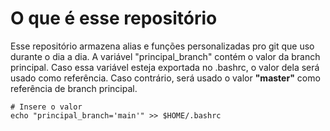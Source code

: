 # O que é esse repositório

Esse repositório armazena alias e funções personalizadas pro git que uso durante o dia a dia.
A variável "principal_branch" contém o valor da branch principal.
Caso essa variável esteja exportada no .bashrc, o valor dela será usado como referência. Caso contrário, será usado o valor **"master"** como referência de branch principal.
```shell
# Insere o valor
echo "principal_branch='main'" >> $HOME/.bashrc
```
